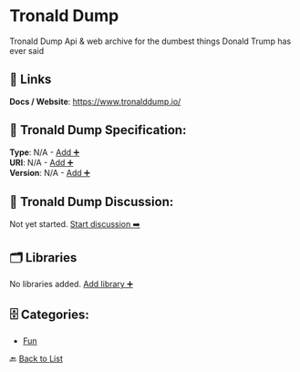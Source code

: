 # Tronald Dump

Tronald Dump Api & web archive for the dumbest things Donald Trump has ever said

##  🔗 Links
**Docs / Website**: https://www.tronalddump.io/

## 🧬 Tronald Dump Specification:
**Type**: N/A - [Add ➕](https://github.com/apis-list/apis-list/edit/main/apis/tronald-dump/tronald-dump.yaml)  
**URI**: N/A - [Add ➕](https://github.com/apis-list/apis-list/edit/main/apis/tronald-dump/tronald-dump.yaml)  
**Version**: N/A - [Add ➕](https://github.com/apis-list/apis-list/edit/main/apis/tronald-dump/tronald-dump.yaml)

## 💬 Tronald Dump Discussion:
Not yet started. [Start discussion ➡️](https://github.com/apis-list/apis-list/discussions/new)

## 🗂️ Libraries

No libraries added. [Add library ➕](https://github.com/apis-list/apis-list/edit/main/apis/tronald-dump/tronald-dump.yaml)    


## 🗄️ Categories:
- [Fun](https://github.com/apis-list/apis-list#fun-)

🔙  [Back to List](https://github.com/apis-list/apis-list)
